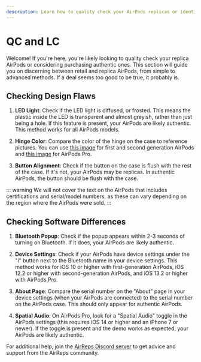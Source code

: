```yaml
---
description: Learn how to quality check your AirPods replicas or identify authentic AirPods. Explore methods to check for design flaws, such as the LED light, hinge color, and button alignment. Discover software differences, including Bluetooth pop-up, device settings, about page, and spatial audio. Get additional support and advice from the AirReps community on the Discord server.
---
```


# QC and LC

Welcome! If you're here, you're likely looking to quality check your replica AirPods or considering purchasing authentic ones. This section will guide you on discerning between retail and replica AirPods, from simple to advanced methods. If a deal seems too good to be true, it probably is.

## Checking Design Flaws

1. **LED Light**: Check if the LED light is diffused, or frosted. This means the plastic inside the LED is transparent and almost greyish, rather than just being a hole. If this feature is present, your AirPods are likely authentic. This method works for all AirPods models.

2. **Hinge Color**: Compare the color of the hinge on the case to reference pictures. You can use [this image](https://i.imgur.com/JfMAIrY.jpeg) for first and second generation AirPods and [this image](https://i.imgur.com/SnA7mqI.jpg) for AirPods Pro.

3. **Button Alignment**: Check if the button on the case is flush with the rest of the case. If it's not, your AirPods may be replicas. In authentic AirPods, the button should be flush with the case.

::: warning
We will not cover the text on the AirPods that includes certifications and serial/model numbers, as these can vary depending on the region where the AirPods were sold.
:::

## Checking Software Differences

1. **Bluetooth Popup**: Check if the popup appears within 2-3 seconds of turning on Bluetooth. If it does, your AirPods are likely authentic.

2. **Device Settings**: Check if your AirPods have device settings under the "i" button next to the Bluetooth name in your device settings. This method works for iOS 10 or higher with first-generation AirPods, iOS 12.2 or higher with second-generation AirPods, and iOS 13.2 or higher with AirPods Pro.

3. **About Page**: Compare the serial number on the "About" page in your device settings (when your AirPods are connected) to the serial number on the AirPods case. This should only appear for authentic AirPods.

4. **Spatial Audio**: On AirPods Pro, look for a "Spatial Audio" toggle in the AirPods settings (this requires iOS 14 or higher and an iPhone 7 or newer). If the toggle is present and the demo works as expected, your AirPods are likely authentic.

For additional help, join the [AirReps Discord server](https://airreps.info/discord) to get advice and support from the AirReps community.
